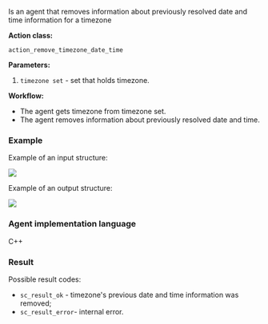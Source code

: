 Is an agent that removes information about previously resolved date and time information for a timezone

**Action class:**

`action_remove_timezone_date_time`


**Parameters:**

1. `timezone set` - set that holds timezone.

**Workflow:**

* The agent gets timezone from timezone set.
* The agent removes information about previously resolved date and time.

### Example

Example of an input structure:

<img src="../images/removeTimezoneDateTimeAgentInput.png"></img>

Example of an output structure:

<img src="../images/removeTimezoneDateTimeAgentOutput.png"></img>

### Agent implementation language

C++

### Result

Possible result codes:
 
* `sc_result_ok` - timezone's previous date and time information was removed;
* `sc_result_error`- internal error.
